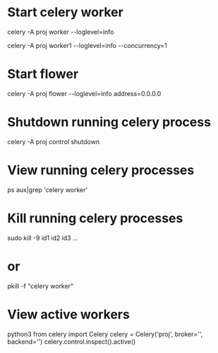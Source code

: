 # Start celery worker

celery -A proj worker --loglevel=info

celery -A proj worker1 --loglevel=info --concurrency=1

# Start flower

celery -A proj flower --loglevel=info address=0.0.0.0

# Shutdown running celery process

celery -A proj control shutdown

# View running celery processes

ps aux|grep 'celery worker'

# Kill running celery processes

sudo kill -9 id1 id2 id3 ...

# or

pkill -f "celery worker"

# View active workers

python3
from celery import Celery
celery = Celery('proj',
broker='',
backend='')
celery.control.inspect().active()
